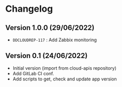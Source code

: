 Changelog
==========

Version 1.0.0 (29/06/2022)
--------------------------
* ``DDCLOUDREP-117`` : Add Zabbix monitoring

Version 0.1 (24/06/2022)
--------------------------
* Initial version (import from cloud-apis repository)
* Add GitLab CI conf.
* Add scripts to get, check and update app version